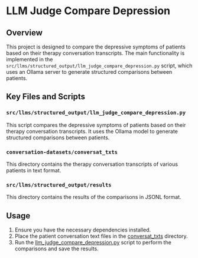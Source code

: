 # LLM Judge Compare Depression

## Overview

This project is designed to compare the depressive symptoms of patients based on their therapy conversation transcripts. The main functionality is implemented in the `src/llms/structured_output/llm_judge_compare_depression.py` script, which uses an Ollama server to generate structured comparisons between patients.


## Key Files and Scripts

### `src/llms/structured_output/llm_judge_compare_depression.py`

This script compares the depressive symptoms of patients based on their therapy conversation transcripts. It uses the Ollama model to generate structured comparisons between patients.


### `conversation-datasets/conversat_txts`

This directory contains the therapy conversation transcripts of various patients in text format.


### `src/llms/structured_output/results`

This directory contains the results of the comparisons in JSONL format.


## Usage

1. Ensure you have the necessary dependencies installed.
2. Place the patient conversation text files in the [conversat_txts](http://_vscodecontentref_/0) directory.
3. Run the [llm_judge_compare_depression.py](http://_vscodecontentref_/1) script to perform the comparisons and save the results.

